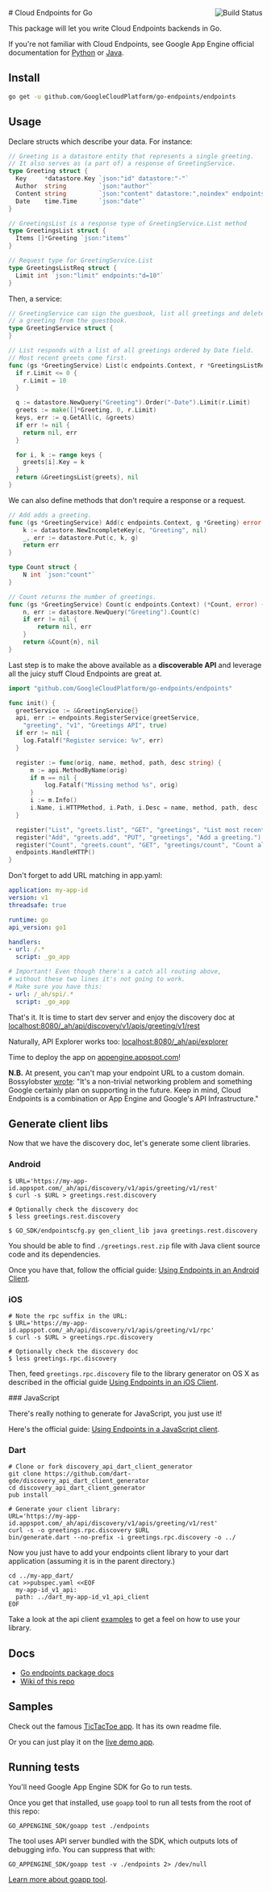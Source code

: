 <a href="https://travis-ci.org/GoogleCloudPlatform/go-endpoints" target="_blank">
  <img align="right" src="https://api.travis-ci.org/GoogleCloudPlatform/go-endpoints.png"
       alt="Build Status">
</a>
# Cloud Endpoints for Go

This package will let you write Cloud Endpoints backends in Go.

If you're not familiar with Cloud Endpoints, see Google App Engine official
documentation for [Python][1] or [Java][2].


## Install

```bash
go get -u github.com/GoogleCloudPlatform/go-endpoints/endpoints
```

## Usage

Declare structs which describe your data. For instance:

```go
// Greeting is a datastore entity that represents a single greeting.
// It also serves as (a part of) a response of GreetingService.
type Greeting struct {
  Key     *datastore.Key `json:"id" datastore:"-"`
  Author  string         `json:"author"`
  Content string         `json:"content" datastore:",noindex" endpoints:"req"`
  Date    time.Time      `json:"date"`
}

// GreetingsList is a response type of GreetingService.List method
type GreetingsList struct {
  Items []*Greeting `json:"items"`
}

// Request type for GreetingService.List
type GreetingsListReq struct {
  Limit int `json:"limit" endpoints:"d=10"`
}
```

Then, a service:

```go
// GreetingService can sign the guesbook, list all greetings and delete
// a greeting from the guestbook.
type GreetingService struct {
}

// List responds with a list of all greetings ordered by Date field.
// Most recent greets come first.
func (gs *GreetingService) List(c endpoints.Context, r *GreetingsListReq) (*GreetingsList, error) {
  if r.Limit <= 0 {
    r.Limit = 10
  }

  q := datastore.NewQuery("Greeting").Order("-Date").Limit(r.Limit)
  greets := make([]*Greeting, 0, r.Limit)
  keys, err := q.GetAll(c, &greets)
  if err != nil {
    return nil, err
  }

  for i, k := range keys {
    greets[i].Key = k
  }
  return &GreetingsList{greets}, nil
}
```

We can also define methods that don't require a response or a request.
```go
// Add adds a greeting.
func (gs *GreetingService) Add(c endpoints.Context, g *Greeting) error {
    k := datastore.NewIncompleteKey(c, "Greeting", nil)
    _, err := datastore.Put(c, k, g)
    return err
}

type Count struct {
    N int `json:"count"`
}

// Count returns the number of greetings.
func (gs *GreetingService) Count(c endpoints.Context) (*Count, error) {
    n, err := datastore.NewQuery("Greeting").Count(c)
    if err != nil {
        return nil, err
    }
    return &Count{n}, nil
}
```

Last step is to make the above available as a **discoverable API**
and leverage all the juicy stuff Cloud Endpoints are great at.

```go
import "github.com/GoogleCloudPlatform/go-endpoints/endpoints"

func init() {
  greetService := &GreetingService{}
  api, err := endpoints.RegisterService(greetService,
    "greeting", "v1", "Greetings API", true)
  if err != nil {
    log.Fatalf("Register service: %v", err)
  }

  register := func(orig, name, method, path, desc string) {
      m := api.MethodByName(orig)
      if m == nil {
          log.Fatalf("Missing method %s", orig)
      }
      i := m.Info()
      i.Name, i.HTTPMethod, i.Path, i.Desc = name, method, path, desc
  }

  register("List", "greets.list", "GET", "greetings", "List most recent greetings.")
  register("Add", "greets.add", "PUT", "greetings", "Add a greeting.")
  register("Count", "greets.count", "GET", "greetings/count", "Count all greetings.")
  endpoints.HandleHTTP()
}
```

Don't forget to add URL matching in app.yaml:

```yaml
application: my-app-id
version: v1
threadsafe: true

runtime: go
api_version: go1

handlers:
- url: /.*
  script: _go_app

# Important! Even though there's a catch all routing above,
# without these two lines it's not going to work.
# Make sure you have this:
- url: /_ah/spi/.*
  script: _go_app
```

That's it. It is time to start dev server and enjoy the discovery doc at
[localhost:8080/_ah/api/discovery/v1/apis/greeting/v1/rest][5]

Naturally, API Explorer works too:
[localhost:8080/_ah/api/explorer][6]

Time to deploy the app on [appengine.appspot.com][7]!

**N.B.** At present, you can't map your endpoint URL to a custom domain. Bossylobster
[wrote](http://stackoverflow.com/a/16124815/1745000): "It's a non-trivial networking problem
and something Google certainly plan on supporting in the future. Keep in mind, Cloud Endpoints
is a combination or App Engine and Google's API Infrastructure."

## Generate client libs

Now that we have the discovery doc, let's generate some client libraries.

### Android

```
$ URL='https://my-app-id.appspot.com/_ah/api/discovery/v1/apis/greeting/v1/rest'
$ curl -s $URL > greetings.rest.discovery

# Optionally check the discovery doc
$ less greetings.rest.discovery

$ GO_SDK/endpointscfg.py gen_client_lib java greetings.rest.discovery
```

You should be able to find `./greetings.rest.zip` file with Java client source
code and its dependencies.

Once you have that, follow the official guide:
[Using Endpoints in an Android Client][8].

### iOS

```
# Note the rpc suffix in the URL:
$ URL='https://my-app-id.appspot.com/_ah/api/discovery/v1/apis/greeting/v1/rpc'
$ curl -s $URL > greetings.rpc.discovery

# Optionally check the discovery doc
$ less greetings.rpc.discovery
```

Then, feed `greetings.rpc.discovery` file to the library generator on OS X as
described in the official guide [Using Endpoints in an iOS Client][9].

### JavaScript

There's really nothing to generate for JavaScript, you just use it!

Here's the official guide: [Using Endpoints in a JavaScript client][10].

### Dart


```
# Clone or fork discovery_api_dart_client_generator
git clone https://github.com/dart-gde/discovery_api_dart_client_generator
cd discovery_api_dart_client_generator
pub install

# Generate your client library:
URL='https://my-app-id.appspot.com/_ah/api/discovery/v1/apis/greeting/v1/rest'
curl -s -o greetings.rpc.discovery $URL
bin/generate.dart --no-prefix -i greetings.rpc.discovery -o ../
```

Now you just have to add your endpoints client library to your dart application (assuming it is in the parent directory.)

```
cd ../my-app_dart/
cat >>pubspec.yaml <<EOF
  my-app-id_v1_api:
  path: ../dart_my-app-id_v1_api_client
EOF
```

Take a look at the api client [examples](https://github.com/dart-gde/dart_api_client_examples) to
get a feel on how to use your library.

## Docs

  - [Go endpoints package docs][11]
  - [Wiki of this repo][12]


## Samples

Check out the famous [TicTacToe app][3]. It has its own readme file.

Or you can just play it on the [live demo app][13].

## Running tests

You'll need Google App Engine SDK for Go to run tests.

Once you get that installed, use `goapp` tool to run all tests from the root
of this repo:

```
GO_APPENGINE_SDK/goapp test ./endpoints
```

The tool uses API server bundled with the SDK, which outputs lots of debugging
info. You can suppress that with:

```
GO_APPENGINE_SDK/goapp test -v ./endpoints 2> /dev/null
```

[Learn more about goapp tool][goapp].



[1]: https://developers.google.com/appengine/docs/python/endpoints/
[2]: https://developers.google.com/appengine/docs/java/endpoints/
[3]: https://github.com/crhym3/go-tictactoe
[5]: http://localhost:8080/_ah/api/discovery/v1/apis/greeting/v1/rest
[6]: http://localhost:8080/_ah/api/explorer
[7]: http://appengine.appspot.com
[8]: https://developers.google.com/appengine/docs/python/endpoints/consume_android
[9]: https://developers.google.com/appengine/docs/python/endpoints/consume_ios
[10]: https://developers.google.com/appengine/docs/python/endpoints/consume_js
[11]: http://godoc.org/github.com/GoogleCloudPlatform/go-endpoints/endpoints
[12]: https://github.com/GoogleCloudPlatform/go-endpoints/wiki
[13]: https://go-endpoints.appspot.com/tictactoe
[goapp]: http://blog.golang.org/appengine-dec2013
